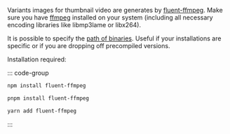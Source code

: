 Variants images for thumbnail video are generates by [fluent-ffmpeg](https://www.npmjs.com/package/fluent-ffmpeg). Make sure you have [ffmpeg](https://ffmpeg.org) installed on your system (including all necessary encoding libraries like libmp3lame or libx264).

It is possible to specify the [path of binaries](/v2/guide/essentials/configuration.html#bin-optional). Useful if your installations are specific or if you are dropping off precompiled versions.

Installation required:

::: code-group
```sh [npm]
npm install fluent-ffmpeg
```
```sh [pnpm]
pnpm install fluent-ffmpeg
```
```sh [yarn]
yarn add fluent-ffmpeg
```
:::
